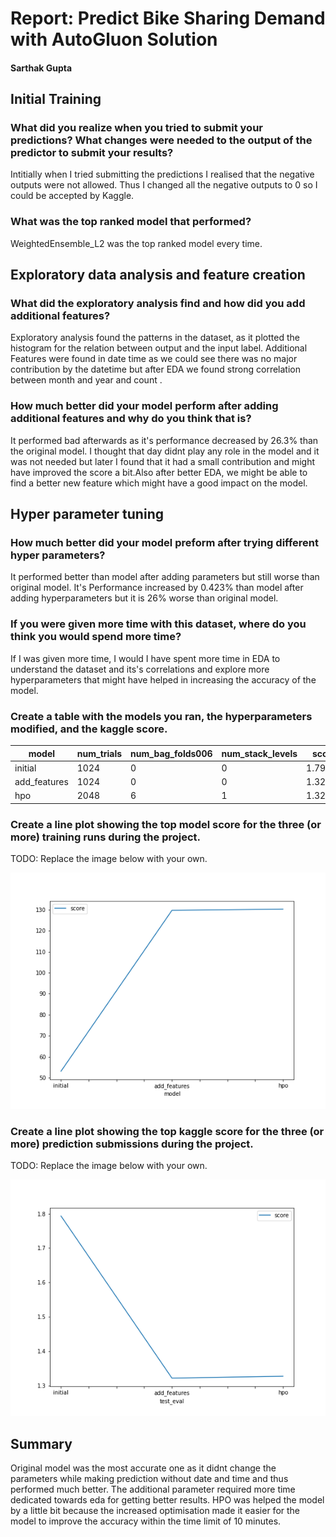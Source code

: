 # Report: Predict Bike Sharing Demand with AutoGluon Solution
#### Sarthak Gupta

## Initial Training
### What did you realize when you tried to submit your predictions? What changes were needed to the output of the predictor to submit your results?
Intitially when I tried submitting the predictions I realised that the negative outputs were not allowed. Thus I changed all the negative outputs to 0 so I could be accepted by Kaggle.

### What was the top ranked model that performed?
WeightedEnsemble_L2 was the top ranked model every time.

## Exploratory data analysis and feature creation
### What did the exploratory analysis find and how did you add additional features?
Exploratory analysis found the patterns in the dataset, as it plotted the histogram for the relation between output and the input label.
Additional Features were found in date time as we could see there was no major contribution by the datetime but after EDA we found strong correlation between month and year and count .

### How much better did your model perform after adding additional features and why do you think that is?
It performed bad afterwards as it's performance decreased by 26.3% than the original model.
I thought that day didnt play any role in the model and it was not needed but later I found that it had a small contribution and might have improved the score a bit.Also after better EDA, we might be able to find a better new feature which might have a good impact on the model.

## Hyper parameter tuning
### How much better did your model preform after trying different hyper parameters?
It performed better than model after adding parameters but still worse than original model.
It's Performance increased by 0.423% than model after adding hyperparameters but it is 26% worse than original model.

### If you were given more time with this dataset, where do you think you would spend more time?
If I was given more time, I would I have spent more time in EDA to understand the dataset and its's correlations and explore more hyperparameters that might have helped in increasing the accuracy of the model.

### Create a table with the models you ran, the hyperparameters modified, and the kaggle score.
|    model   |num_trials|num_bag_folds006|num_stack_levels| score |
|------------|----------|----------------|----------------|-------|
|   initial  |   1024   |        0       |        0       |1.79341|
|add_features|   1024   |        0       |        0       |1.32137|
|     hpo    |   2048   |        6       |        1       |1.32696|

### Create a line plot showing the top model score for the three (or more) training runs during the project.

TODO: Replace the image below with your own.

![model_train_score.png](img/model_train_score.png)

### Create a line plot showing the top kaggle score for the three (or more) prediction submissions during the project.

TODO: Replace the image below with your own.

![model_test_score.png](img/model_test_score.png)

## Summary
Original model was the most accurate one as it didnt change the parameters while making prediction without date and time and thus performed much better. 
The additional parameter required more time dedicated towards eda for getting better results.
HPO was helped the model by a little bit because the increased optimisation made it easier for the model to improve the accuracy within the time limit of 10 minutes.
 